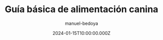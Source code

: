 ---
title: "Guía básica de alimentación canina"
slug: "guia-alimentacion-canina"
excerpt: "Aprende los fundamentos de la alimentación adecuada para perros, incluyendo tipos de alimento, porciones recomendadas y consejos nutricionales esenciales para mantener a tu mascota saludable y feliz."
image: "https://images.unsplash.com/photo-1558618666-fcd25c85cd64?ixlib=rb-4.0.3&auto=format&fit=crop&w=800&q=80"
date: 2024-01-15T10:00:00.000Z
author: "manuel-bedoya"
categories: ["alimentacion"]
tags: ["nutrición", "salud", "cuidados"]
readingTime: 7
featured: true
showTableOfContents: true
status: "published"
seoTitle: "Guía básica de alimentación canina - Nutrición para perros"
seoDescription: "Descubre los fundamentos de la alimentación canina con nuestra guía completa sobre nutrición para perros."
---